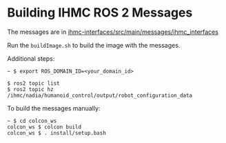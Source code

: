 # Building IHMC ROS 2 Messages

The messages are in [ihmc-interfaces/src/main/messages/ihmc_interfaces](../../ihmc-interfaces/src/main/messages/ihmc_interfaces)

Run the `buildImage.sh` to build the image with the messages.

Additional steps:

```
~ $ export ROS_DOMAIN_ID=<your_domain_id>

$ ros2 topic list
$ ros2 topic hz /ihmc/nadia/humanoid_control/output/robot_configuration_data
```

To build the messages manually:

```
~ $ cd colcon_ws
colcon_ws $ colcon build
colcon_ws $ . install/setup.bash
```
